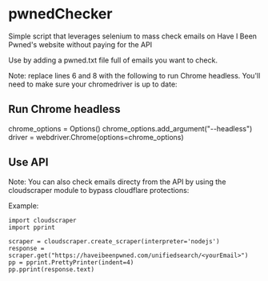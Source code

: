 # pwnedChecker
Simple script that leverages selenium to mass check emails on Have I Been Pwned's website without paying for the API

Use by adding a pwned.txt file full of emails you want to check.

Note: replace lines 6 and 8 with the following to run Chrome headless. You'll need to make sure your chromedriver is up to date:

## Run Chrome headless
chrome_options = Options()
chrome_options.add_argument("--headless")
driver = webdriver.Chrome(options=chrome_options)

## Use API

Note: You can also check emails directy from the API by using the cloudscraper module to bypass cloudflare protections:

Example:

```
import cloudscraper
import pprint

scraper = cloudscraper.create_scraper(interpreter='nodejs')
response = scraper.get("https://haveibeenpwned.com/unifiedsearch/<yourEmail>")
pp = pprint.PrettyPrinter(indent=4)
pp.pprint(response.text)
```
